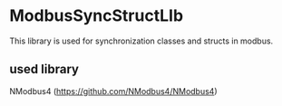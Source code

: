 # ModbusSyncStructLIb

This library is used for synchronization classes and structs in modbus. 



## used library 
NModbus4 (https://github.com/NModbus4/NModbus4)
